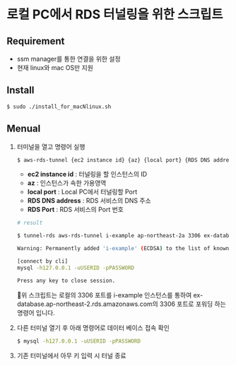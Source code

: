 # 로컬 PC에서 RDS 터널링을 위한 스크립트

## Requirement

* ssm manager를 통한 연결을 위한 설정
* 현재 linux와 mac OS만 지원

## Install

```bash
$ sudo ./install_for_macNlinux.sh
```

## Menual

1. 터미널을 열고 명령어 실행

   ```bash
   $ aws-rds-tunnel {ec2 instance id} {az} {local port} {RDS DNS address} {RDS Port}
   ```

   * **ec2 instance id** : 터널링을 할 인스턴스의 ID
   * **az** : 인스턴스가 속한 가용영역
   * **local port** : Local PC에서 터널링할 Port
   * **RDS DNS address** : RDS 서비스의 DNS 주소
   * **RDS Port** : RDS 서비스의 Port 번호

   ```bash
   # result
   
   $ tunnel-rds aws-rds-tunnel i-example ap-northeast-2a 3306 ex-database.ap-northeast-2.rds.amazonaws.com 3306
   
   Warning: Permanently added 'i-example' (ECDSA) to the list of known hosts.
   
   [connect by cli]
   mysql -h127.0.0.1 -uUSERID -pPASSWORD
   
   Press any key to close session.
   ```

   🚦위 스크립트는 로컬의 3306 포트를 i-example 인스턴스를 통하여 ex-database.ap-northeast-2.rds.amazonaws.com의 3306 포트로 포워딩 하는 명령어 입니다.
   

2. 다른 터미널 열기 후 아래 명령어로 데이터 베이스 접속 확인

   ```bash
   $ mysql -h127.0.0.1 -uUSERID -pPASSWORD
   ```

   

3. 기존 터미널에서 아무 키 입력 시 터널 종료